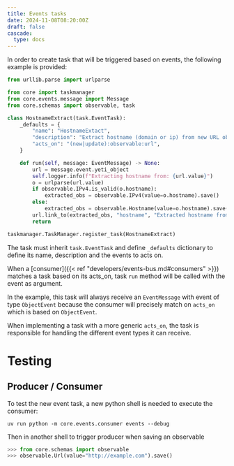 ```yaml
---
title: Events tasks
date: 2024-11-08T08:20:00Z
draft: false
cascade:
  type: docs
---
```


In order to create task that will be triggered based on events, the following
example is provided:

```python
from urllib.parse import urlparse

from core import taskmanager
from core.events.message import Message
from core.schemas import observable, task

class HostnameExtract(task.EventTask):
    _defaults = {
        "name": "HostnameExtact",
        "description": "Extract hostname (domain or ip) from new URL observable.",
        "acts_on": "(new|update):observable:url",
    }

    def run(self, message: EventMessage) -> None:
        url = message.event.yeti_object
        self.logger.info(f"Extracting hostname from: {url.value}")
        o = urlparse(url.value)
        if observable.IPv4.is_valid(o.hostname):
            extracted_obs = observable.IPv4(value=o.hostname).save()
        else:
            extracted_obs = observable.Hostname(value=o.hostname).save()
        url.link_to(extracted_obs, "hostname", "Extracted hostname from URL")
        return

taskmanager.TaskManager.register_task(HostnameExtract)
```

The task must inherit `task.EventTask` and define `_defaults` dictionary to
define its name, description and the events to acts on.

When a [consumer]({{< ref "developers/events-bus.md#consumers" >}}) matches a
task based on its acts_on, task `run` method will be called with the event as
argument.

In the example, this task will always receive an `EventMessage` with event of
type `ObjectEvent` because the consumer will precisely match on `acts_on` which
is based on `ObjectEvent`.

When implementing a task with a more generic `acts_on`, the task is responsible
for handling the different event types it can receive.

# Testing

## Producer / Consumer

To test the new event task, a new python shell is needed to execute the
consumer:

```shell
uv run python -m core.events.consumer events --debug
```

Then in another shell to trigger producer when saving an observable

```python
>>> from core.schemas import observable
>>> observable.Url(value="http://example.com").save()
```
